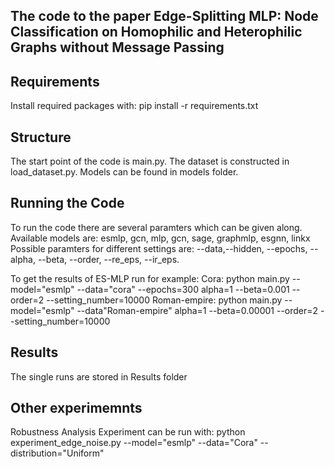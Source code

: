 ## The code to the paper Edge-Splitting MLP: Node Classification on Homophilic and Heterophilic Graphs without Message Passing

## Requirements 
Install required packages with:
pip install -r requirements.txt

## Structure
The start point of the code is main.py. The dataset is constructed in load_dataset.py. Models can be found in models folder.

## Running the Code 
To run the code there are several paramters which can be given along.
Available models are: esmlp, gcn, mlp, gcn, sage, graphmlp, esgnn, linkx
Possible paramters for different settings are: --data,--hidden, --epochs, --alpha, --beta, --order, --re_eps, --ir_eps.

To get the results of ES-MLP run for example:
Cora: python main.py --model="esmlp" --data="cora" --epochs=300 alpha=1 --beta=0.001 --order=2 --setting_number=10000
Roman-empire: python main.py --model="esmlp" --data"Roman-empire" alpha=1 --beta=0.00001 --order=2 --setting_number=10000

## Results
The single runs are stored in Results folder

## Other experimemnts 
Robustness Analysis Experiment can be run with:
python experiment_edge_noise.py --model="esmlp" --data="Cora" --distribution="Uniform"

